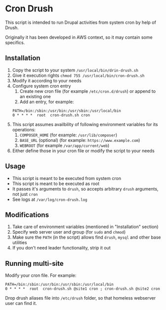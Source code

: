 # Cron Drush

This script is intended to run Drupal activities from system cron by help of Drush.

Originally it has been developed in AWS context, so it may contain some specifics.

## Installation

1. Copy the script to your system `/usr/local/bin/drin-drush.sh`
1. Give it execution rights `chmod 755 /usr/local/bin/cron-drush.sh`
1. Modify it according to your needs
1. Configure system cron entry
   1. Create new cron file (for example `/etc/cron.d/drush`) or append to an existing one
   1. Add an entry, for example:
   ```
   PATH=/bin:/sbin:/usr/bin:/usr/sbin:/usr/local/bin
   0 * * * *  root  cron-drush.sh cron
   ```
1. This script assumes availbility of following environment variables for its operations:
   1. `COMPOSER_HOME` (for example: `/usr/lib/composer`)
   1. `BASE_URL` (optional) (for example: `https://www.example.com`)
   1. `WEBROOT` (for example `/var/app/current/web`)
1. Either define those in your cron file or modify the script to your needs

## Usage

* This script is meant to be executed from system cron
* This script is meant to be executed as root
* It passes it's arguments to `drush`, so accepts arbitrary `drush` arguments, not just `cron`
* See logs at `/var/log/cron-drush.log`

## Modifications

1. Take care of environment variables (mentioned in "Installation" section)
1. Specify web server user and group (for `sudo` and `chmod`)
1. Make sure the `PATH` (in the script) allows find `drush`, `mysql` and other base utilities
1. If you don't need leader functionality, strip it out

## Running multi-site

Modify your cron file. For example:
```
PATH=/bin:/sbin:/usr/bin:/usr/sbin:/usr/local/bin
0 * * * *  root  cron-drush.sh @site1 cron ; cron-drush.sh @site2 cron
```

Drop drush aliases file into `/etc/drush` folder, so that homeless webserver user can find it.